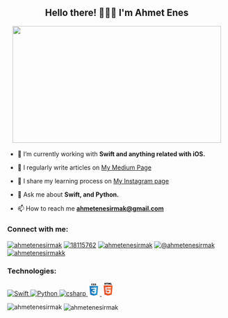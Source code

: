 <h2 align="center">Hello there! 👨🏻‍💻 I'm Ahmet Enes</h1>
<div align="center"><img src="https://giphy.com/embed/bAQH7WXKqtIBrPs7sR" width="480" height="268" frameBorder="0"  /> </div>

<p>
  
- 🌱 I’m currently working with **Swift and anything related with iOS.**

- 📝 I regularly write articles on [My Medium Page](https://medium.com/@ahmetenesirmak) 

- 🚀 I share my learning process on [My Instagram page](https://cengiz.rocks)

- 💬 Ask me about **Swift, and Python.**

- 📫 How to reach me **ahmetenesirmak@gmail.com**
 </p>
 
 <h3 align="left">Connect with me:</h3>
<p align="left">
<a href="https://www.linkedin.com/in/ahmetenesirmak" target="blank" rel=”noopener”><img align="center" src="https://velanovascular.com/wp-content/uploads/2020/06/LinkedIn.png" alt="ahmetenesirmak" height="30" width="30" /></a>
<a href="https://stackoverflow.com/users/18115762/ahmetenesirmak" target="blank" rel=”noopener”><img align="center" src="https://upload.wikimedia.org/wikipedia/commons/thumb/e/ef/Stack_Overflow_icon.svg/768px-Stack_Overflow_icon.svg.png" alt="18115762" height="45" width="45" /></a>
<a href="https://www.instagram.com/enes_codes/" target="blank" rel=”noopener”><img align="center" src="https://upload.wikimedia.org/wikipedia/commons/thumb/e/e7/Instagram_logo_2016.svg/1200px-Instagram_logo_2016.svg.png" alt="ahmetenesirmak" height="30" width="30" /></a>
<a href="https://medium.com/@ahmetenesirmak" target="blank" rel=”noopener”><img align="center" src="https://cdn.jsdelivr.net/npm/simple-icons@3.0.1/icons/medium.svg" alt="@ahmetenesirmak" height="30" width="40" /></a>
<a href="https://twitter.com/ahmetenesirmakk" target="blank" rel=”noopener”><img align="center" src="https://seeklogo.com/images/T/twitter-2012-negative-logo-5C6C1F1521-seeklogo.com.png" alt="ahmetenesirmakk" height="30" width="26" /></a>
</p>

<h3 align="left">Technologies:</h3>
<p align="left"> 
<a href="https://www.swift.org" target="_blank" rel=”noopener”> <img src="https://seeklogo.com/images/S/swift-logo-7927855EB5-seeklogo.com.png" alt="Swift" width="30" height="30"/> </a> 
<a href="https://www.python.org" target="_blank" rel=”noopener”> <img src="https://seeklogo.com/images/P/python-logo-A32636CAA3-seeklogo.com.png" alt="Python" width="33" height="30"/> </a> 
<a href="https://docs.microsoft.com/en-us/dotnet/csharp/" target="_blank" rel=”noopener”> <img src="https://seeklogo.com/images/C/c-sharp-c-logo-02F17714BA-seeklogo.com.png" alt="csharp" width="27" height="30"/> </a>
<a href="https://www.w3schools.com/css/" target="_blank" rel=”noopener”> <img src="https://raw.githubusercontent.com/devicons/devicon/master/icons/css3/css3-original-wordmark.svg" alt="css3" width="28" height="28"/> </a> 
<a href="https://www.w3.org/html/" target="_blank" rel=”noopener”> <img src="https://raw.githubusercontent.com/devicons/devicon/master/icons/html5/html5-original-wordmark.svg" alt="html5" width="30" height="30"/> </a>

<p><img align="left" src="https://github-readme-stats.vercel.app/api/top-langs?username=ahmetenesirmak&show_icons=true&theme=radical&locale=en&layout=compact" alt="ahmetenesirmak" /></p>

<p>&nbsp;<img align="center" src="https://github-readme-stats.vercel.app/api?username=ahmetenesirmak&show_icons=true&theme=dark&locale=en" alt="ahmetenesirmak" width="50%" /></p>
